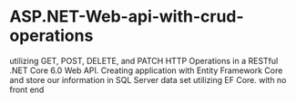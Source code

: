 # ASP.NET-Web-api-with-crud-operations
utilizing GET, POST, DELETE, and PATCH HTTP Operations in a RESTful .NET Core 6.0 Web API. Creating  application with Entity Framework Core and store our information in SQL Server data set utilizing EF Core. with no front end
